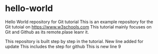 # hello-world
Hello World repository for Git tutorial
This is an example repository for the Git tutoial on https://www.w3schools.com
This tutorial mainly focuses on Git and Github as its remote.plase leanr it.

This repository is built step by step in the tutorial.
New line added for update
This includes the step for github
This is new line 9
